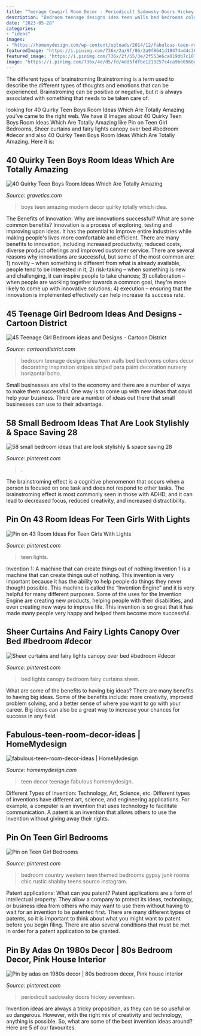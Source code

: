 ```yaml
---
title: "Teenage Cowgirl Room Decor : Periodicult Sadowsky Doors Hickey Seventeen"
description: "Bedroom teenage designs idea teen walls bed bedrooms colors decor decorating inspiration stripes striped para paint decoration nursery horizontal boho"
date: "2023-05-28"
categories:
- "ideas"
images:
- "https://homemydesign.com/wp-content/uploads/2014/12/fabulous-teen-room-decor-ideas.jpg"
featuredImage: "https://i.pinimg.com/736x/2a/9f/86/2a9f8641d18474ad4c38dadbbf143b2b.jpg"
featured_image: "https://i.pinimg.com/736x/2f/55/3e/2f553e6ca019db7c10797c6aa10e72f7.jpg"
image: "https://i.pinimg.com/736x/4d/d5/fd/4dd5fdfbe1213257c4ca9be0560d1871.jpg"
---
```



The different types of brainstroming
Brainstroming is a term used to describe the different types of thoughts and emotions that can be experienced. Brainstroming can be positive or negative, but it is always associated with something that needs to be taken care of.

	

		
looking for 40 Quirky Teen Boys Room Ideas Which Are Totally Amazing you've came to the right web. We have 8 Images about 40 Quirky Teen Boys Room Ideas Which Are Totally Amazing like Pin on Teen Girl Bedrooms, Sheer curtains and fairy lights canopy over bed #bedroom #decor and also 40 Quirky Teen Boys Room Ideas Which Are Totally Amazing. Here it is:
		
    
## 40 Quirky Teen Boys Room Ideas Which Are Totally Amazing

<img loading=lazy src="https://www.gravetics.com/wp-content/uploads/2017/06/Modern-Room-Decor-Idea.jpg" onerror="this.onerror=null;this.src='https://tse1.mm.bing.net/th?id=OIP.yDBP20Ouolsrns_n4IY1NgHaLI&amp;pid=15.1';" alt="40 Quirky Teen Boys Room Ideas Which Are Totally Amazing">

_Source: gravetics.com_

>boys teen amazing modern decor quirky totally which idea. 

	

The Benefits of Innovation: Why are innovations successful? What are some common benefits?
Innovation is a process of exploring, testing and improving upon ideas. It has the potential to improve entire industries while making people's lives more comfortable and efficient. There are many benefits to innovation, including increased productivity, reduced costs, diverse product offerings and improved customer service.
There are several reasons why innovations are successful, but some of the most common are: 1) novelty – when something is different from what is already available, people tend to be interested in it; 2) risk-taking – when something is new and challenging, it can inspire people to take chances; 3) collaboration – when people are working together towards a common goal, they're more likely to come up with innovative solutions; 4) execution – ensuring that the innovation is implemented effectively can help increase its success rate.

    
## 45 Teenage Girl Bedroom Ideas And Designs - Cartoon District

<img loading=lazy src="http://www.cartoondistrict.com/wp-content/uploads/2016/02/Teenage-Girl-Bedroom-ideas6.jpg" onerror="this.onerror=null;this.src='https://tse4.mm.bing.net/th?id=OIP.9BQl4dmc65g-NLWCE0KrsgHaJ4&amp;pid=15.1';" alt="45 Teenage Girl Bedroom ideas and Designs - Cartoon District">

_Source: cartoondistrict.com_

>bedroom teenage designs idea teen walls bed bedrooms colors decor decorating inspiration stripes striped para paint decoration nursery horizontal boho. 

	

Small businesses are vital to the economy and there are a number of ways to make them successful. One way is to come up with new ideas that could help your business. There are a number of ideas out there that small businesses can use to their advantage.

    
## 58 Small Bedroom Ideas That Are Look Stylishly &amp; Space Saving 28

<img loading=lazy src="https://i.pinimg.com/736x/9d/b5/2d/9db52d96a967529d4322d51fb55efd71.jpg" onerror="this.onerror=null;this.src='https://tse3.mm.bing.net/th?id=OIP.Aatkpt9E3Pw_ONuj9bqJcgHaJ3&amp;pid=15.1';" alt="58 small bedroom ideas that are look stylishly &amp; space saving 28">

_Source: pinterest.com_

>. 

	

The brainstroming effect is a cognitive phenomenon that occurs when a person is focused on one task and does not respond to other tasks. The brainstroming effect is most commonly seen in those with ADHD, and it can lead to decreased focus, reduced creativity, and increased distractibility.

    
## Pin On 43 Room Ideas For Teen Girls With Lights

<img loading=lazy src="https://i.pinimg.com/736x/2a/41/74/2a4174d0e69104514da69a055c275b00.jpg" onerror="this.onerror=null;this.src='https://tse2.mm.bing.net/th?id=OIP.c0CSoHhnOFoA27tW2NV0NgHaNJ&amp;pid=15.1';" alt="Pin on 43 Room Ideas For Teen Girls With Lights">

_Source: pinterest.com_

>teen lights. 

	

Invention 1: A machine that can create things out of nothing
Invention 1 is a machine that can create things out of nothing. This invention is very important because it has the ability to help people do things they never thought possible. This machine is called the “Invention Engine” and it is very helpful for many different purposes. Some of the uses for the Invention Engine are creating new products, helping people with their disabilities, and even creating new ways to improve life. This invention is so great that it has made many people very happy and helped them become more successful.

    
## Sheer Curtains And Fairy Lights Canopy Over Bed #bedroom #decor

<img loading=lazy src="https://i.pinimg.com/736x/2f/55/3e/2f553e6ca019db7c10797c6aa10e72f7.jpg" onerror="this.onerror=null;this.src='https://tse1.mm.bing.net/th?id=OIP.SIJbPRLvofj68ZsE5dn0RgHaJ3&amp;pid=15.1';" alt="Sheer curtains and fairy lights canopy over bed #bedroom #decor">

_Source: pinterest.com_

>bed lights canopy bedroom fairy curtains sheer. 

	

What are some of the benefits to having big ideas?
There are many benefits to having big ideas. Some of the benefits include: more creativity, improved problem solving, and a better sense of where you want to go with your career. Big ideas can also be a great way to increase your chances for success in any field.

    
## Fabulous-teen-room-decor-ideas | HomeMydesign

<img loading=lazy src="https://homemydesign.com/wp-content/uploads/2014/12/fabulous-teen-room-decor-ideas.jpg" onerror="this.onerror=null;this.src='https://tse3.mm.bing.net/th?id=OIP.0_xEkuVFfv7CIj2_SnQGCgHaLH&amp;pid=15.1';" alt="fabulous-teen-room-decor-ideas | HomeMydesign">

_Source: homemydesign.com_

>teen decor teenage fabulous homemydesign. 

	

Different Types of Invention: Technology, Art, Science, etc.
Different types of inventions have different art, science, and engineering applications. For example, a computer is an invention that uses technology to facilitate communication. A patent is an invention that allows others to use the invention without giving away their rights.

    
## Pin On Teen Girl Bedrooms

<img loading=lazy src="https://i.pinimg.com/736x/4d/d5/fd/4dd5fdfbe1213257c4ca9be0560d1871.jpg" onerror="this.onerror=null;this.src='https://tse3.mm.bing.net/th?id=OIP.PE5WKKGI2nXOi_eqZxqLtAHaJ4&amp;pid=15.1';" alt="Pin on Teen Girl Bedrooms">

_Source: pinterest.com_

>bedroom country western teen themed bedrooms gypsy junk rooms chic rustic shabby teens source instagram. 

	

Patent applications: What can you patent?
Patent applications are a form of intellectual property. They allow a company to protect its ideas, technology, or business idea from others who may want to use them without having to wait for an invention to be patented first. There are many different types of patents, so it is important to think about what you might want to patent before you begin filing. There are also several conditions that must be met in order for a patent application to be granted.

    
## Pin By Adas On 1980s Decor | 80s Bedroom Decor, Pink House Interior

<img loading=lazy src="https://i.pinimg.com/736x/2a/9f/86/2a9f8641d18474ad4c38dadbbf143b2b.jpg" onerror="this.onerror=null;this.src='https://tse1.mm.bing.net/th?id=OIP.v1tGCH7MzUdU4KKKGEMBwAHaKZ&amp;pid=15.1';" alt="Pin by adas on 1980s decor | 80s bedroom decor, Pink house interior">

_Source: pinterest.com_

>periodicult sadowsky doors hickey seventeen. 

	

Invention ideas are always a tricky proposition, as they can be so useful or so dangerous. However, with the right mix of creativity and technology, anything is possible. So, what are some of the best invention ideas around? Here are 5 of our favourites.


